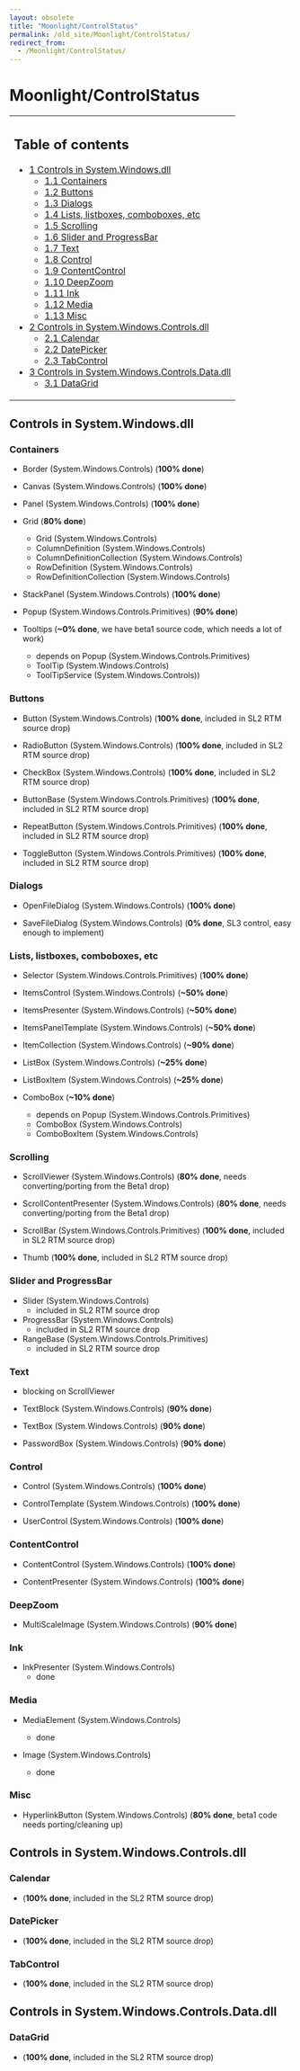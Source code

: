 ```yaml
---
layout: obsolete
title: "Moonlight/ControlStatus"
permalink: /old_site/Moonlight/ControlStatus/
redirect_from:
  - /Moonlight/ControlStatus/
---
```


Moonlight/ControlStatus
=======================

<table>
<col width="100%" />
<tbody>
<tr class="odd">
<td align="left"><h2>Table of contents</h2>
<ul>
<li><a href="#controls-in-systemwindowsdll">1 Controls in System.Windows.dll</a>
<ul>
<li><a href="#containers">1.1 Containers</a></li>
<li><a href="#buttons">1.2 Buttons</a></li>
<li><a href="#dialogs">1.3 Dialogs</a></li>
<li><a href="#lists-listboxes-comboboxes-etc">1.4 Lists, listboxes, comboboxes, etc</a></li>
<li><a href="#scrolling">1.5 Scrolling</a></li>
<li><a href="#slider-and-progressbar">1.6 Slider and ProgressBar</a></li>
<li><a href="#text">1.7 Text</a></li>
<li><a href="#control">1.8 Control</a></li>
<li><a href="#contentcontrol">1.9 ContentControl</a></li>
<li><a href="#deepzoom">1.10 DeepZoom</a></li>
<li><a href="#ink">1.11 Ink</a></li>
<li><a href="#media">1.12 Media</a></li>
<li><a href="#misc">1.13 Misc</a></li>
</ul></li>
<li><a href="#controls-in-systemwindowscontrolsdll">2 Controls in System.Windows.Controls.dll</a>
<ul>
<li><a href="#calendar">2.1 Calendar</a></li>
<li><a href="#datepicker">2.2 DatePicker</a></li>
<li><a href="#tabcontrol">2.3 TabControl</a></li>
</ul></li>
<li><a href="#controls-in-systemwindowscontrolsdatadll">3 Controls in System.Windows.Controls.Data.dll</a>
<ul>
<li><a href="#datagrid">3.1 DataGrid</a></li>
</ul></li>
</ul></td>
</tr>
</tbody>
</table>

Controls in System.Windows.dll
------------------------------

### Containers

-   Border (System.Windows.Controls) (**100% done**)
-   Canvas (System.Windows.Controls) (**100% done**)
-   Panel (System.Windows.Controls) (**100% done**)

-   Grid (**80% done**)
    -   Grid (System.Windows.Controls)
    -   ColumnDefinition (System.Windows.Controls)
    -   ColumnDefinitionCollection (System.Windows.Controls)
    -   RowDefinition (System.Windows.Controls)
    -   RowDefinitionCollection (System.Windows.Controls)

-   StackPanel (System.Windows.Controls) (**100% done**)

-   Popup (System.Windows.Controls.Primitives) (**90% done**)

-   Tooltips (**\~0% done**, we have beta1 source code, which needs a lot of work)
    -   depends on Popup (System.Windows.Controls.Primitives)
    -   ToolTip (System.Windows.Controls)
    -   ToolTipService (System.Windows.Controls))

### Buttons

-   Button (System.Windows.Controls) (**100% done**, included in SL2 RTM source drop)

-   RadioButton (System.Windows.Controls) (**100% done**, included in SL2 RTM source drop)

-   CheckBox (System.Windows.Controls) (**100% done**, included in SL2 RTM source drop)

-   ButtonBase (System.Windows.Controls.Primitives) (**100% done**, included in SL2 RTM source drop)

-   RepeatButton (System.Windows.Controls.Primitives) (**100% done**, included in SL2 RTM source drop)

-   ToggleButton (System.Windows.Controls.Primitives) (**100% done**, included in SL2 RTM source drop)

### Dialogs

-   OpenFileDialog (System.Windows.Controls) (**100% done**)

-   SaveFileDialog (System.Windows.Controls) (**0% done**, SL3 control, easy enough to implement)

### Lists, listboxes, comboboxes, etc

-   Selector (System.Windows.Controls.Primitives) (**100% done**)

-   ItemsControl (System.Windows.Controls) (**\~50% done**)
-   ItemsPresenter (System.Windows.Controls) (**\~50% done**)
-   ItemsPanelTemplate (System.Windows.Controls) (**\~50% done**)
-   ItemCollection (System.Windows.Controls) (**\~90% done**)

-   ListBox (System.Windows.Controls) (**\~25% done**)
-   ListBoxItem (System.Windows.Controls) (**\~25% done**)

-   ComboBox (**\~10% done**)
    -   depends on Popup (System.Windows.Controls.Primitives)
    -   ComboBox (System.Windows.Controls)
    -   ComboBoxItem (System.Windows.Controls)

### Scrolling

-   ScrollViewer (System.Windows.Controls) (**80% done**, needs converting/porting from the Beta1 drop)

-   ScrollContentPresenter (System.Windows.Controls) (**80% done**, needs converting/porting from the Beta1 drop)

-   ScrollBar (System.Windows.Controls.Primitives) (**100% done**, included in SL2 RTM source drop)

-   Thumb (**100% done**, included in SL2 RTM source drop)

### Slider and ProgressBar

-   Slider (System.Windows.Controls)
    -   included in SL2 RTM source drop
-   ProgressBar (System.Windows.Controls)
    -   included in SL2 RTM source drop
-   RangeBase (System.Windows.Controls.Primitives)
    -   included in SL2 RTM source drop

### Text

-   blocking on ScrollViewer

-   TextBlock (System.Windows.Controls) (**90% done**)

-   TextBox (System.Windows.Controls) (**90% done**)

-   PasswordBox (System.Windows.Controls) (**90% done**)

### Control

-   Control (System.Windows.Controls) (**100% done**)

-   ControlTemplate (System.Windows.Controls) (**100% done**)

-   UserControl (System.Windows.Controls) (**100% done**)

### ContentControl

-   ContentControl (System.Windows.Controls) (**100% done**)

-   ContentPresenter (System.Windows.Controls) (**100% done**)

### DeepZoom

-   MultiScaleImage (System.Windows.Controls) (**90% done**)

### Ink

-   InkPresenter (System.Windows.Controls)
    -   done

### Media

-   MediaElement (System.Windows.Controls)
    -   done

-   Image (System.Windows.Controls)
    -   done

### Misc

-   HyperlinkButton (System.Windows.Controls) (**80% done**, beta1 code needs porting/cleaning up)

Controls in System.Windows.Controls.dll
---------------------------------------

### Calendar

-   (**100% done**, included in the SL2 RTM source drop)

### DatePicker

-   (**100% done**, included in the SL2 RTM source drop)

### TabControl

-   (**100% done**, included in the SL2 RTM source drop)

Controls in System.Windows.Controls.Data.dll
--------------------------------------------

### DataGrid

-   (**100% done**, included in the SL2 RTM source drop)


